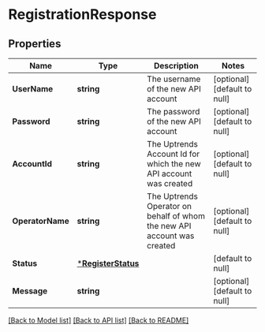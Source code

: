 # RegistrationResponse

## Properties
Name | Type | Description | Notes
------------ | ------------- | ------------- | -------------
**UserName** | **string** | The username of the new API account | [optional] [default to null]
**Password** | **string** | The password of the new API account | [optional] [default to null]
**AccountId** | **string** | The Uptrends Account Id for which the new API account was created | [optional] [default to null]
**OperatorName** | **string** | The Uptrends Operator on behalf of whom the new API account was created | [optional] [default to null]
**Status** | [***RegisterStatus**](RegisterStatus.md) |  | [default to null]
**Message** | **string** |  | [optional] [default to null]

[[Back to Model list]](../README.md#documentation-for-models) [[Back to API list]](../README.md#documentation-for-api-endpoints) [[Back to README]](../README.md)


